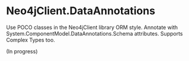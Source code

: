 # Neo4jClient.DataAnnotations
Use POCO classes in the Neo4jClient library ORM style. Annotate with System.ComponentModel.DataAnnotations.Schema attributes. Supports Complex Types too.

(In progress)
